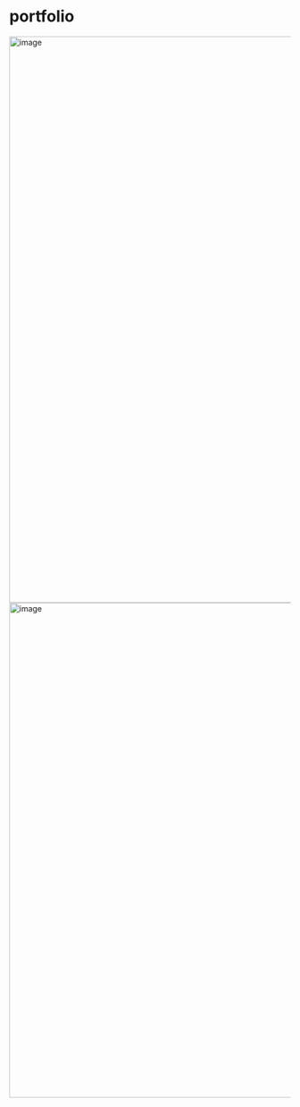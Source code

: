 # portfolio
<img width="1015" alt="image" src="https://user-images.githubusercontent.com/63691589/235382408-429cb9cc-f0b0-453e-b81f-501741c5c336.png">
<img width="887" alt="image" src="https://user-images.githubusercontent.com/63691589/235382515-a49bf424-ee2e-4725-9eea-7b92af578fc3.png">
